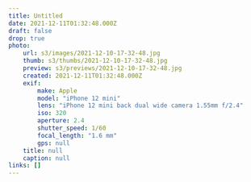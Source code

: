 ```yaml
---
title: Untitled
date: 2021-12-11T01:32:48.000Z
draft: false
drop: true
photo:
    url: s3/images/2021-12-10-17-32-48.jpg
    thumb: s3/thumbs/2021-12-10-17-32-48.jpg
    preview: s3/previews/2021-12-10-17-32-48.jpg
    created: 2021-12-11T01:32:48.000Z
    exif:
        make: Apple
        model: "iPhone 12 mini"
        lens: "iPhone 12 mini back dual wide camera 1.55mm f/2.4"
        iso: 320
        aperture: 2.4
        shutter_speed: 1/60
        focal_length: "1.6 mm"
        gps: null
    title: null
    caption: null
links: []
---
```

